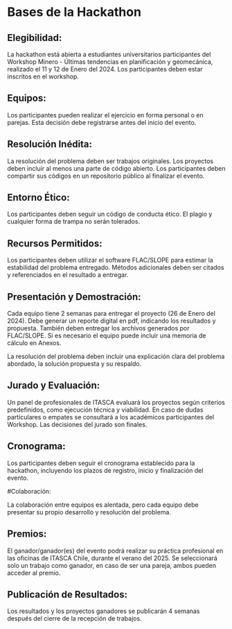 # Bases de la Hackathon

## Elegibilidad:

La hackathon está abierta a estudiantes universitarios participantes del Workshop Minero - Últimas tendencias en planificación y geomecánica, realizado el 11 y 12 de Enero del 2024.
Los participantes deben estar inscritos en el workshop.

## Equipos:

Los participantes pueden realizar el ejercicio en forma personal o en parejas. 
Esta decisión debe  registrarse antes del inicio del evento.

## Resolución Inédita:

La resolución del problema deben ser trabajos originales.
Los proyectos deben incluir al menos una parte de código abierto. Los participantes deben compartir sus códigos en un repositorio público al finalizar el evento.

## Entorno Ético:

Los participantes deben seguir un código de conducta ético. El plagio y cualquier forma de trampa no serán tolerados.

## Recursos Permitidos:

Los participantes deben utilizar el software FLAC/SLOPE para estimar la estabilidad del problema entregado.
Métodos adicionales deben ser citados y referenciados en el resultado a entregar.

## Presentación y Demostración:

Cada equipo tiene 2 semanas para entregar el proyecto (26 de Enero del 2024). Debe generar un reporte digital en pdf, indicando los resultados y propuesta. 
También deben entregar los archivos generados por FLAC/SLOPE.
Si es necesario el equipo puede incluir una memoria de cálculo en Anexos. 

La resolución del problema deben incluir una explicación clara del problema abordado, la solución propuesta y su respaldo.

## Jurado y Evaluación:

Un panel de profesionales de ITASCA evaluará los proyectos según criterios predefinidos, como ejecución técnica y viabilidad.
En caso de dudas particulares o empates se consultará a los académicos participantes del Workshop.
Las decisiones del jurado son finales.

## Cronograma:

Los participantes deben seguir el cronograma establecido para la hackathon, incluyendo los plazos de registro, inicio y finalización del evento.

#Colaboración:

La colaboración entre equipos es alentada, pero cada equipo debe presentar su propio desarrollo y resolución del problema.

## Premios:

El ganador/ganador(es) del evento podrá realizar su práctica profesional en las oficinas de ITASCA Chile, durante el verano del 2025.
Se seleccionará solo un trabajo como ganador, en caso de ser una pareja, ambos pueden acceder al premio.

## Publicación de Resultados:

Los resultados y los proyectos ganadores se publicarán 4 semanas después del cierre de la recepción de trabajos.
